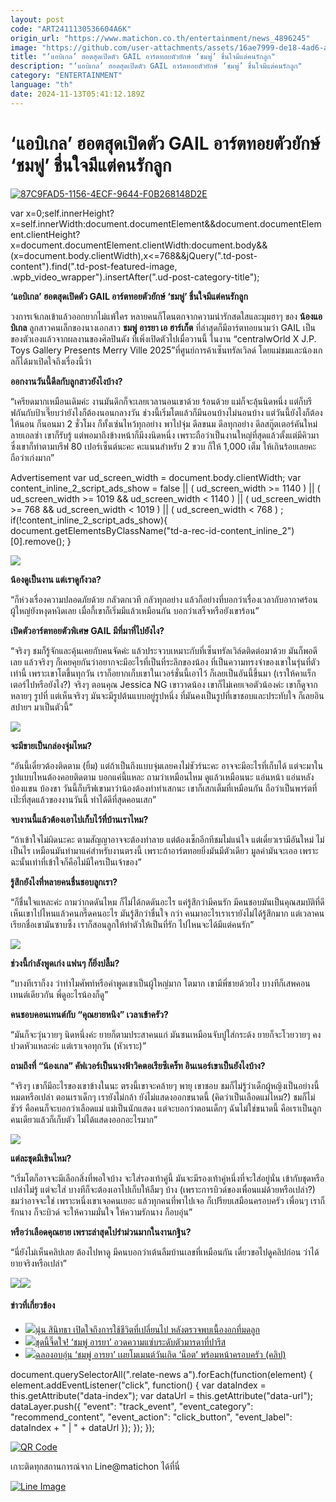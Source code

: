 ```yaml
---
layout: post
code: "ART2411130536604A6K"
origin_url: "https://www.matichon.co.th/entertainment/news_4896245"
image: "https://github.com/user-attachments/assets/16ae7999-de18-4ad6-a9e2-7593a288f06c"
title: "‘แอบิเกล’ ฮอตสุดเปิดตัว GAIL อาร์ตทอยตัวยักษ์ ‘ชมพู่’ ชื่นใจมีแต่คนรักลูก"
description: "‘แอบิเกล’ ฮอตสุดเปิดตัว GAIL อาร์ตทอยตัวยักษ์ ‘ชมพู่’ ชื่นใจมีแต่คนรักลูก"
category: "ENTERTAINMENT"
language: "th"
date: 2024-11-13T05:41:12.189Z
---
```


# ‘แอบิเกล’ ฮอตสุดเปิดตัว GAIL อาร์ตทอยตัวยักษ์ ‘ชมพู่’ ชื่นใจมีแต่คนรักลูก

[![](https://www.matichon.co.th/wp-content/uploads/2024/11/87C9FAD5-1156-4ECF-9644-F0B268148D2E-728x520.jpeg "87C9FAD5-1156-4ECF-9644-F0B268148D2E")](https://www.matichon.co.th/wp-content/uploads/2024/11/87C9FAD5-1156-4ECF-9644-F0B268148D2E.jpeg)

var x=0;self.innerHeight?x=self.innerWidth:document.documentElement&&document.documentElement.clientHeight?x=document.documentElement.clientWidth:document.body&&(x=document.body.clientWidth),x<=768&&jQuery(".td-post-content").find(".td-post-featured-image, .wpb\_video\_wrapper").insertAfter(".ud-post-category-title");

**‘แอบิเกล’ ฮอตสุดเปิดตัว GAIL อาร์ตทอยตัวยักษ์ ‘ชมพู่’ ชื่นใจมีแต่คนรักลูก**

วงการเจ้เกลเข้าแล้วออกยากไม่แพ้ใคร หลายคนก็โดนตกจากความน่ารักสดใสและมุมฮาๆ ของ **น้องแอบิเกล** ลูกสาวคนเล็กของนางเอกสาว **ชมพู่ อารยา เอ ฮาร์เก็ต** ที่ล่าสุดก็มีอาร์ตทอยนามว่า GAIL เป็นของตัวเองแล้วจากผลงานของศิลปินดัง ที่เพิ่งเปิดตัวไปเมื่อวานนี้ ในงาน “centralwOrld X J.P. Toys Gallery Presents Merry Ville 2025”ที่ศูนย์การค้าเซ็นทรัลเวิลด์ โดยแม่ชมและน้องเกลก็ได้มาเปิดใจถึงเรื่องนี้ว่า

**ออกงานวันนี้ดีลกับลูกสาวยังไงบ้าง?**

“เครียดมากเหมือนเดิมค่ะ งานมันดึกก็จะเลยเวลานอนเขาด้วย ร้อนด้วย แม่ก็จะลุ้นนิดหนึ่ง แต่ก็บรีฟกันกับป้าเจี๊ยบว่ายังไงก็ต้องนอนกลางวัน ช่วงนี้เริ่มโตแล้วก็มีนอนบ้างไม่นอนบ้าง แต่วันนี้ยังไงก็ต้องให้นอน ก็นอนมา 2 ชั่วโมง ก็ทั้งเซ่นไหว้ทุกอย่าง พาไปจุ่ม ดีลขนม ดีลทุกอย่าง ดีลสกู๊ตเตอร์คันใหม่ลายเอลซ่า เขาก็รับรู้ แต่พอมาถึงข้างหน้าก็มีงงนิดหนึ่ง เพราะถือว่าเป็นงานใหญ่ที่สุดแล้วตั้งแต่มีคิวมา ซึ่งเขาก็ทำตามบรีฟ 80 เปอร์เซ็นต์นะคะ คะแนนสำหรับ 2 ขวบ ก็ให้ 1,000 เต็ม ให้เกินร้อยเลยคะ ถือว่าเก่งมาก”

Advertisement var ud\_screen\_width = document.body.clientWidth; var content\_inline\_2\_script\_ads\_show = false || ( ud\_screen\_width >= 1140 ) || ( ud\_screen\_width >= 1019 && ud\_screen\_width < 1140 ) || ( ud\_screen\_width >= 768 && ud\_screen\_width < 1019 ) || ( ud\_screen\_width < 768 ) ; if(!content\_inline\_2\_script\_ads\_show){ document.getElementsByClassName("td-a-rec-id-content\_inline\_2")\[0\].remove(); }

![](https://www.matichon.co.th/wp-content/uploads/2024/11/IMG_5063-1024x683.jpeg)

**น้องดูเป็นงาน แต่เราดูกังวล?**

“ก็ห่วงเรื่องความปลอดภัยด้วย กลัวตกเวที กลัวทุกอย่าง แล้วก็อย่างที่บอกว่าเรื่องเวลากับอากาศร้อน ผู้ใหญ่ยังหงุดหงิดเลย เมื่อกี้เขาก็เริ่มมีแล้วเหมือนกัน บอกว่าเสร็จหรือยังเขาร้อน”

**เปิดตัวอาร์ตทอยตัวพิเศษ GAIL มีที่มาที่ไปยังไง?**

“จริงๆ ชมก็รู้จักและคุ้นเคยกับคนจัดค่ะ แล้วประจวบเหมาะกับที่เซ็นทรัลเวิล์ดติดต่อมาด้วย มันก็พอดีเลย แล้วจริงๆ ก็เคยคุยกันว่าอยากจะมีอะไรที่เป็นที่ระลึกของน้อง ที่เป็นความทรงจำของเขาในรุ่นที่ตัวเท่านี้ เพราะเขาโตขึ้นทุกวัน เราก็อยากเก็บเขาในเวอร์ชั่นนี้เอาไว้ ก็เลยเป็นอันนี้ขึ้นมา (เราให้คาแร็กเตอร์ไปหรือยังไง?) จริงๆ ตอนคุณ Jessica NG เขาวาดน้อง เขาก็ไม่เคยเจอตัวน้องค่ะ เขาก็ดูจากหลายๆ รูปที่ แต่เห็นจริงๆ มันจะมีรูปต้นแบบอยู่รูปหนึ่ง ที่มันคงเป็นรูปที่เขาชอบและประทับใจ ก็เลยอินสปายฯ มาเป็นตัวนี้”

![](https://www.matichon.co.th/wp-content/uploads/2024/11/IMG_5064-1024x683.jpeg)

**จะมีขายเป็นกล่องจุ่มไหม?**

“อันนี้เดี๋ยวต้องติดตาม (ยิ้ม) แต่ถ้าเป็นถึงแบบจุ่มเลยคงไม่ชัวร์นะคะ อาจจะมีอะไรที่เก็บได้ แต่จะมาในรูปแบบไหนต้องคอยติดตาม บอกแค่นี้แหละ ถามว่าเหมือนไหม ดูแล้วเหมือนนะ แอ่นหน้า แอ่นหลัง บ้องแขน บ้องขา วันนี้ก็บรีฟเขามาว่าน้องต้องทำท่าเสกนะ เขาก็เสกเต็มที่เหมือนกัน ถือว่าเป็นพาร์ตที่เป๊ะที่สุดแล้วของงานวันนี้ ทำได้ดีที่สุดคอนเสก”

**จบงานนี้แล้วต้องเอาไปเก็บไว้ที่บ้านเราไหม?**

“ถ้าเข้าใจไม่ผิดนะคะ ตามสัญญาอาจจะต้องทำลาย แต่ต้องเช็กอีกทีชมไม่แน่ใจ แต่เดี๋ยวเรามีอันใหม่ ไม่เป็นไร เหมือนมันทำมาแค่สำหรับงานตรงนี้ เพราะถ้าอาร์ตทอยยิ่งมันมีตัวเดียว มูลค่ามันจะเออ เพราะฉะนั้นเท่าที่เข้าใจก็คือไม่มีใครเป็นเจ้าของ”

**รู้สึกยังไงที่หลายคนชื่นชอบลูกเรา?**

“ก็ชื่นใจแหละค่ะ ถามว่ากดดันไหม ก็ไม่ได้กดดันอะไร แค่รู้สึกว่ามีคนรัก มีคนชอบมันเป็นคุณสมบัติที่ดี เห็นเขาไปไหนแล้วคนกรี๊ดคนอะไร มันรู้สึกว่าชื่นใจ กว่า คนมาอะไรเราเรายังไม่ได้รู้สึกมาก แต่เวลาคนเรียกชื่อเขามันซาบซึ้ง เราก็สอนลูกให้ทำตัวให้เป็นที่รัก ไปไหนจะได้มีแต่คนรัก”

![](https://www.matichon.co.th/wp-content/uploads/2024/11/IMG_5060-1024x683.jpeg)

**ช่วงนี้กำลังพูดเก่ง แฟนๆ ก็ยิ่งปลื้ม?**

“บางทีเราก็งง ว่าทำไมศัพท์หรือคำพูดเขาเป็นผู้ใหญ่มาก โตมาก เขามีพี่ชายด้วยไง บางทีก็เสพคอนเทนต์เดียวกัน พี่ดูอะไรน้องก็ดู”

**คนชอบคอนเทนต์กับ “คุณยายหนิง” เวลาเข้าครัว?**

“มันก็จะวุ่นวายๆ นิดหนึ่งค่ะ ยายก็ตามประสาคนแก่ มันซนเหมือนจับปูใส่กระด้ง ยายก็จะโวยวายๆ คงปวดหัวแหละค่ะ แต่เราเจอทุกวัน (หัวเราะ)”

**ถามถึงที่ “น้องเกล” คัฟเวอร์เป็นนางฟ้าวิคตอเรียซีเคร็ท อินเนอร์เขาเป็นยังไงบ้าง?**

“จริงๆ เขาก็มีอะไรของเขาข้างในนะ ตรงนี้เขาจะคล้ายๆ พายุ เขาชอบ ชมก็ไม่รู้ว่าเด็กผู้หญิงเป็นอย่างนี้หมดหรือเปล่า ตอนเราเด็กๆ เรายังไม่กล้า ยังไม่แสดงออกขนาดนี้ (คิดว่าเป็นเลือดแม่ไหม?) ชมก็ไม่ชัวร์ คือคนก็จะบอกว่าเลือดแม่ แม่เป็นนักแสดง แต่จะบอกว่าตอนเด็กๆ ฉันไม่ใช่ขนาดนี้ คือเราเป็นลูกคนเดียวแล้วก็เก็บตัว ไม่ได้แสดงออกอะไรมาก”

![](https://www.matichon.co.th/wp-content/uploads/2024/11/IMG_4888-768x1024.jpeg)

**แต่ละชุดมีเขินไหม?**

“เริ่มโตก็อาจจะมีเลือกสิ่งที่พอใจบ้าง จะใส่รองเท้าคู่นี้ มันจะมีรองเท้าคู่หนึ่งที่จะใส่อยู่นั่น เข้ากับชุดหรือเปล่าไม่รู้ แต่จะใส่ บางทีก็จะต้องเอาไปเก็บให้ลืมๆ บ้าง (เพราะการบิวด์ของเพื่อนแม่ด้วยหรือเปล่า?) ชมว่าอาจจะใช่ เพราะหนึ่งเขาเจอคนเยอะ แล้วทุกคนที่พาไปเจอ ก็เปรียบเสมือนครอบครัว เพื่อนๆ เราก็รักนาง ก็จะบิวด์ จะให้ความมั่นใจ ให้ความรักนาง ก็อบอุ่น”

**หรือว่าเลือดคุณยาย เพราะล่าสุดไปรำม่วนมากในงานกฐิน?**

“นี่ยังไม่เห็นคลิปเลย ต้องไปหาดู มีคนบอกว่าเต้นลืมบ้านเลขที่เหมือนกัน เดี๋ยวขอไปดูคลิปก่อน ว่าได้ยายจริงหรือเปล่า”

![](https://www.matichon.co.th/wp-content/uploads/2024/11/IMG_4996-768x1024.jpeg)![](https://www.matichon.co.th/wp-content/uploads/2024/11/IMG_4904-768x1024.jpeg)

#### ข่าวที่เกี่ยวข้อง

*   [![](https://www.matichon.co.th/wp-content/uploads/2024/07/2-162.jpg)นุ่น สินิทธา เปิดใจถึงการใช้ชีวิตที่เปลี่ยนไป หลังตรวจพบเนื้องอกที่มดลูก](https://www.matichon.co.th/entertainment/news_4683830)
*   [![](https://www.matichon.co.th/wp-content/uploads/2023/10/0744F40C-8B0C-4AC6-BEE7-05E0787C6DEC.jpeg)ชุดนี้จี๊ดใจ! ‘ชมพู่ อารยา’ อวดความแซ่บระดับตัวมารดาที่ปารีส](https://www.matichon.co.th/entertainment/news_4221744)
*   [![](https://www.matichon.co.th/wp-content/uploads/2023/08/1A07AF3B-F19D-4754-95B7-BF74246E0E23.jpeg)ฉลองอบอุ่น ‘ชมพู่ อารยา’ เผยโมเมนต์วันเกิด ‘น็อต’ พร้อมหน้าครอบครัว (คลิป)](https://www.matichon.co.th/entertainment/news_4116004)

document.querySelectorAll(".relate-news a").forEach(function(element) { element.addEventListener("click", function() { var dataIndex = this.getAttribute("data-index"); var dataUrl = this.getAttribute("data-url"); dataLayer.push({ "event": "track\_event", "event\_category": "recommend\_content", "event\_action": "click\_button", "event\_label": dataIndex + " | " + dataUrl }); }); });

[![QR Code](https://www.matichon.co.th/wp-content/uploads/2023/07/wob1371z.jpg)](https://lin.ee/ht0nDxX)

เกาะติดทุกสถานการณ์จาก Line@matichon ได้ที่นี่

[![Line Image](https://www.matichon.co.th/wp-content/uploads/2023/07/th.png)](https://lin.ee/ht0nDxX)